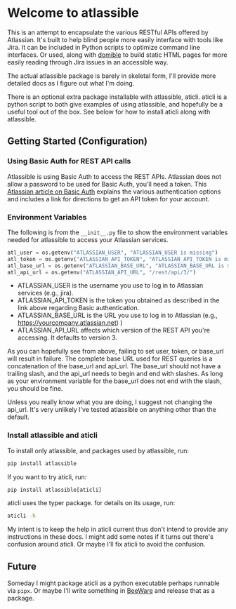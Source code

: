 # Welcome to atlassible

This is an attempt to encapsulate the various RESTful APIs offered by Atlassian.
It's built to help blind people more easily interface with tools like Jira.
It can be included in Python scripts to optimize command line interfaces.
Or used, along with [domible](https://joeldodson.github.io/domible)
to build static HTML pages for more easily reading through Jira issues in an accessible way.

The actual atlassible package is barely in skeletal form,
I'll provide more detailed docs as I figure out what I'm doing.

There is an optional extra package installable with atlassible, aticli.
aticli is a python script to both give examples of using atlassible,
and hopefully be a useful tool out of the box.
See below for how to install aticli along with atlassible.

## Getting Started (Configuration)

### Using Basic Auth for REST API calls

Atlassible is using Basic Auth to access the REST APIs.
Atlassian does not allow a password to be used for Basic Auth, you'll need a token.
This [Atlassian article on Basic Auth](https://developer.atlassian.com/cloud/jira/platform/basic-auth-for-rest-apis/)
explains the various authentication options and includes a link for directions to get an API token for your account.

### Environment Variables

The following is from the `__init__.py` file to show the environment variables needed for atlassible to access your Atlassian services.

``` python 
atl_user = os.getenv("ATLASSIAN_USER", "ATLASSIAN_USER is missing")
atl_token = os.getenv("ATLASSIAN_API_TOKEN", "ATLASSIAN_API_TOKEN is missing")
atl_base_url = os.getenv("ATLASSIAN_BASE_URL", "ATLASSIAN_BASE_URL is missing")
atl_api_url = os.getenv("ATLASSIAN_API_URL", "/rest/api/3/")
```

- ATLASSIAN_USER is the username you use to log in to Atlassian services (e.g., jira).
- ATLASSIAN_API_TOKEN is the token you obtained as described in the link above regarding Basic authentication.
- ATLASSIAN_BASE_URL is the URL you use to log in to Atlassian (e.g., https://yourcompany.atlassian.net) )
- ATLASSIAN_API_URL affects which version of the REST API you're accessing.  It defaults to version 3.

As you can hopefully see from above, failing to set user, token, or base_url will result in failure.
The complete base URL used for REST queries is a concatenation of the base_url and api_url.
The base_url should not have a trailing slash,
and the api_url needs to begin and end with slashes.
As long as your environment variable for the base_url does not end with the slash, you should be fine.

Unless you really know what you are doing,
I suggest not changing the api_url.
It's very unlikely I've tested atlassible on anything other than the default.

### Install atlassible and aticli

To install only atlassible, and packages used by atlassible, run:

``` python
pip install atlassible
```

If you want to try aticli, run:

``` python
pip install atlassible[aticli]
```

aticli uses the typer package.
for details on its usage, run:

``` bash
aticli -h
```

My intent is to keep the help in aticli current
thus don't intend to provide any instructions in these docs.
I might add some notes if it turns out there's confusion around aticli.
Or maybe I'll fix aticli to avoid the confusion. 

## Future

Someday I might package aticli as a python executable perhaps runnable via `pipx`.
Or maybe I'll write something in [BeeWare](https://beeware.org) 
and release that as a package.
